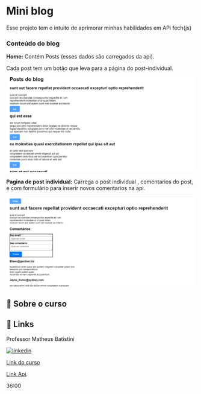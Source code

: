 
# Mini blog


Esse projeto tem o intuito de aprimorar minhas habilidades em APi fech(js)

### Conteúdo do blog

**Home:** Contém Posts (esses dados são carregados da api).

Cada post tem um botão que leva para a página do post-individual.

![home blog](/img/posts-home.png)


**Pagina de post individual:** Carrega o post individual , comentarios do post, e com formulário para inserir novos comentarios na api. 

![Pagina post-individual](/img/post-individual.png)

## 🚀 Sobre o curso
## 🔗 Links
Professor Matheus Batistini 

[![linkedin](https://img.shields.io/badge/linkedin-0A66C2?style=for-the-badge&logo=linkedin&logoColor=white)](https://www.linkedin.com/in/matheusbattisti/)

[Link do curso](https://www.youtube.com/watch?v=qIGYM4S8x50)

[Link Api](https://jsonplaceholder.typicode.com/posts).

36:00
